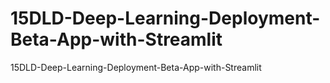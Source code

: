 # 15DLD-Deep-Learning-Deployment-Beta-App-with-Streamlit
15DLD-Deep-Learning-Deployment-Beta-App-with-Streamlit

